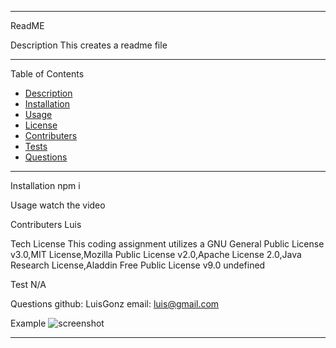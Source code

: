   
 --------------------------------------------

 ReadME

 Description
 This creates a readme file

 --------------------------------------------

 Table of Contents
 - [Description](#description)
 - [Installation](#installation)
 - [Usage](#usage)
 - [License](#license)
 - [Contributers](#contributers)
 - [Tests](#tests)
 - [Questions](#questions)

 --------------------------------------------

 Installation
 npm i

 Usage
 watch the video

 Contributers
 Luis

Tech License 
 This coding assignment utilizes a GNU General Public License v3.0,MIT License,Mozilla Public License v2.0,Apache License 2.0,Java Research License,Aladdin Free Public License v9.0
 undefined

 Test
 N/A

 Questions
 github: LuisGonz
 email: luis@gmail.com

 Example
 ![screenshot](utils/images/TestReadMe.PNG)

 --------------------------------------------
  